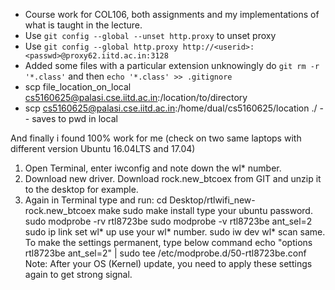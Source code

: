 * Course work for COL106, both assignments and my implementations of what is taught in the lecture.
* Use `git config --global --unset http.proxy` to unset proxy
* Use `git config --global http.proxy http://<userid>:<passwd>@proxy62.iitd.ac.in:3128`
* Added some files with a particular extension unknowingly do `git rm -r '*.class'`  and then `echo '*.class' >> .gitignore` 
* scp file_location_on_local cs5160625@palasi.cse.iitd.ac.in:/location/to/directory
* scp cs5160625@palasi.cse.iitd.ac.in:/home/dual/cs5160625/location ./  -- saves to pwd in local

And finally i found 100% work for me (check on two same laptops with different version Ubuntu 16.04LTS and 17.04)
1. Open Terminal, enter
iwconfig
and note down the wl* number.
2. Download new driver. Download rock.new_btcoex from GIT and unzip it to the desktop for example.
3. Again in Terminal type and run:
cd Desktop/rtlwifi_new-rock.new_btcoex
make
sudo make install type your ubuntu password.
sudo modprobe -rv rtl8723be
sudo modprobe -v rtl8723be ant_sel=2
sudo ip link set wl* up use your wl* number.
sudo iw dev wl* scan same.
To make the settings permanent, type below command
echo "options rtl8723be ant_sel=2" | sudo tee /etc/modprobe.d/50-rtl8723be.conf
Note: After your OS (Kernel) update, you need to apply these settings again to get strong signal.

